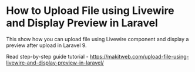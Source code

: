 # How to Upload File using Livewire and Display Preview in Laravel

This show how you can upload file using Livewire component and display a preview after upload in Laravel 9.

Read step-by-step guide tutorial - https://makitweb.com/upload-file-using-livewire-and-display-preview-in-laravel/